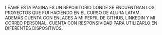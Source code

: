 LÉAME
ESTA PÁGINA ES UN REPOSITORIO DONDE SE ENCUENTRAN LOS PROYECTOS QUE FUI HACIENDO EN EL CURSO DE ALURA LATAM.
ADEMÁS CUENTA CON ENLACES A MI PERFIL DE GITHUB, LINKEDIN Y MI CORREO PERSONAL.
CUENTA CON RESPONSIVIDAD PARA UTILIZARLO EN DIFERENTES DISPOSITIVOS.
 
